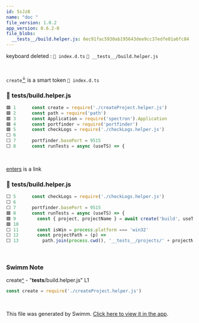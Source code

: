 ```yaml
---
id: 5sJz8
name: "doc "
file_version: 1.0.2
app_version: 0.6.2-0
file_blobs:
  __tests__/build.helper.js: 6ec91fac5930ab195643dee9cc37edfe01a6fc84
---
```


keyboard deleted : `📄 index.d.ts` `📄 __tests__/build.helper.js`

<br/>

`create`[<sup id="Z1YKiIJ">↓</sup>](#f-Z1YKiIJ) is a smart token `📄 index.d.ts`
<!-- NOTE-swimm-snippet: the lines below link your snippet to Swimm -->
### 📄 __tests__/build.helper.js
```javascript
🟩 1      const create = require('./createProject.helper.js')
🟩 2      const path = require('path')
🟩 3      const Application = require('spectron').Application
🟩 4      const portfinder = require('portfinder')
🟩 5      const checkLogs = require('./checkLogs.helper.js')
⬜ 6      
⬜ 7      portfinder.basePort = 9515
⬜ 8      const runTests = async (useTS) => {
```

<br/>

[enters](enters.eQTwO.sw.md) is a link
<!-- NOTE-swimm-snippet: the lines below link your snippet to Swimm -->
### 📄 __tests__/build.helper.js
```javascript
⬜ 5      const checkLogs = require('./checkLogs.helper.js')
⬜ 6      
⬜ 7      portfinder.basePort = 9515
🟩 8      const runTests = async (useTS) => {
🟩 9        const { project, projectName } = await create('build', useTS)
🟩 10     
⬜ 11       const isWin = process.platform === 'win32'
⬜ 12       const projectPath = (p) =>
⬜ 13         path.join(process.cwd(), '__tests__/projects/' + projectName, p)
```

<br/>

<!-- THIS IS AN AUTOGENERATED SECTION. DO NOT EDIT THIS SECTION DIRECTLY -->
### Swimm Note

<span id="f-Z1YKiIJ">create</span>[^](#Z1YKiIJ) - "__tests__/build.helper.js" L1
```javascript
const create = require('./createProject.helper.js')
```

<br/>

This file was generated by Swimm. [Click here to view it in the app](http://localhost:5000/#/repos/Z2l0aHViJTNBJTNBdnVlLWNsaS1wbHVnaW4tZWxlY3Ryb24tYnVpbGRlciUzQSUzQWVkZW5oZXJtZWxpbg==/docs/5sJz8).